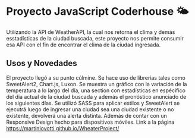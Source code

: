 # Proyecto JavaScript Coderhouse 🌤

Utilizando la API de WeatherAPI, la cual nos retorna el clima y demás esstadísticas de la ciudad buscada, este proyecto nos permite consumir esa API con el fin de encontrar el clima de la ciudad ingresada.

## Usos y Novedades

El proyecto llegó a su punto cúlmine. Se hace uso de librerias tales como SweetAlert2, Chart.js, Luxon. Se muestra un gráfico con la variación de la temperatura a lo largo del día, una section con estadísticas en espécifico del dia actual de la ciudad buscada y además el pronóstico anunciado de los siguientes días.
Se utilizó SASS para aplicar estilos y SweetAlert se ejecutrá luego de ingresar una ciudad sea una ciudad existente o no existente, devolverá una alerta distinta. 
Además de contar con un Responsive Design hecho para dispositivos móviles. 
Link a la página https://martinlovotti.github.io/WheaterProject/

